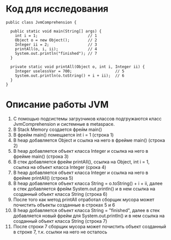 # Код для исследования
    public class JvmComprehension {

      public static void main(String[] args) {
        int i = 1;                      // 1
        Object o = new Object();        // 2
        Integer ii = 2;                 // 3
        printAll(o, i, ii);             // 4
        System.out.println("finished"); // 7
      }

      private static void printAll(Object o, int i, Integer ii) {
        Integer uselessVar = 700;                   // 5
        System.out.println(o.toString() + i + ii);  // 6
      }
    }
# Описание работы JVM
1. С помощью подсистемы загрузчиков классов подгружаются класс JvmComprehension и системные в metaspace.
2. В Stack Memory создается фрейм main() 
3. В фрейм main() помещается int i = 1 (строка 1)
4. В heap добавляется Object и ссылка на него в фрейме main() (строка 2)
5. В heap добавляется объект класса Integer и ссылка на него в фрейме main() (строка 3)
6. В стек добавляется фрейм printAll(), ссылка на Object, int i = 1, ссылка на объект класса Integer (срока 4)
7. В heap добавляется объект класса Integer и ссылка на него в фрейме printAll() (строка 5)
8. В heap добавляется объект класса String = o.toString() + i + ii, далее в стек добавляется фрейм System.out.println() и в нем ссылка на созданный объект класса String (строка 6)
9. После того как метод printAll отработал сборщик мусора может почистить объекты созданные в строках 5 и 6
10. В heap добавляется объект класса String = "finished", далее в стек добавляется новый фрейм для System.out.println() и в нем ссылка на созданный объект класса String (строка 7)
11. После строки 7 сборщик мусора может почистить объект созданный в строке 7, т.к. ссылки на него не осталось
